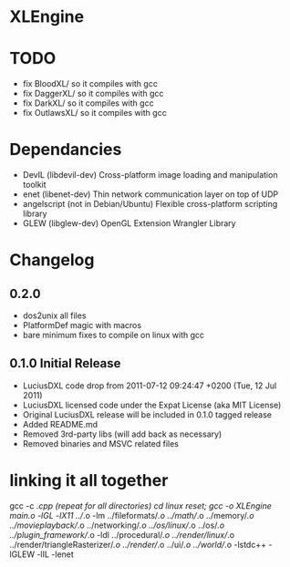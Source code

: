 # XLEngine

TODO
====
* fix BloodXL/ so it compiles with gcc
* fix DaggerXL/ so it compiles with gcc
* fix DarkXL/ so it compiles with gcc
* fix OutlawsXL/ so it compiles with gcc


Dependancies
============
* DevIL (libdevil-dev) Cross-platform image loading and manipulation toolkit
* enet (libenet-dev) Thin network communication layer on top of UDP
* angelscript (not in Debian/Ubuntu) Flexible cross-platform scripting library
* GLEW (libglew-dev) OpenGL Extension Wrangler Library


Changelog
=========

0.2.0
-----
* dos2unix all files
* PlatformDef magic with macros
* bare minimum fixes to compile on linux with gcc


0.1.0 Initial Release
---------------------
* LuciusDXL code drop from 2011-07-12 09:24:47 +0200 (Tue, 12 Jul 2011)
* LuciusDXL licensed code under the Expat License (aka MIT License)
* Original LuciusDXL release will be included in 0.1.0 tagged release
* Added README.md
* Removed 3rd-party libs (will add back as necessary)
* Removed binaries and MSVC related files


linking it all together
=======================

gcc -c *.cpp (repeat for all directories)
cd linux
reset; gcc -o XLEngine main.o -lGL -lX11 ../*.o -lm ../fileformats/*.o ../math/*.o ../memory/*.o ../movieplayback/*.o ../networking/*.o ../os/linux/*.o ../os/*.o ../plugin_framework/*.o -ldl ../procedural/*.o ../render/linux/*.o ../render/triangleRasterizer/*.o  ../render/*.o ../ui/*.o ../world/*.o -lstdc++ -lGLEW -lIL -lenet
